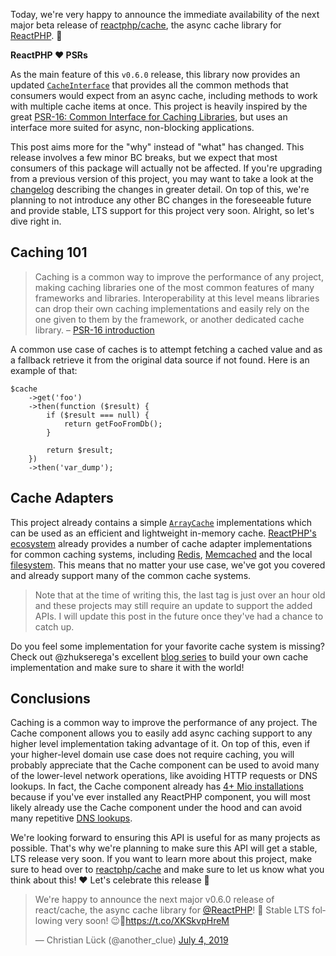 Today, we're very happy to announce the immediate availability of the next major beta release of [reactphp/cache](https://github.com/reactphp/cache), the async cache library for [ReactPHP](https://reactphp.org/). 🎉

**ReactPHP ❤️ PSRs**

As the main feature of this `v0.6.0` release, this library now provides an updated [`CacheInterface`](https://github.com/reactphp/cache#cacheinterface) that provides all the common methods that consumers would expect from an async cache, including methods to work with multiple cache items at once. This project is heavily inspired by the great [PSR-16: Common Interface for Caching Libraries](https://www.php-fig.org/psr/psr-16/), but uses an interface more suited for async, non-blocking applications.

This post aims more for the "why" instead of "what" has changed. This release involves a few minor BC breaks, but we expect that most consumers of this package will actually not be affected. If you're upgrading from a previous version of this project, you may want to take a look at the [changelog](https://github.com/reactphp/cache/releases/tag/v0.6.0) describing the changes in greater detail. On top of this, we're planning to not introduce any other BC changes in the foreseeable future and provide stable, LTS support for this project very soon. Alright, so let's dive right in.

## Caching 101

> Caching is a common way to improve the performance of any project, making caching libraries one of the most common features of many frameworks and libraries. Interoperability at this level means libraries can drop their own caching implementations and easily rely on the one given to them by the framework, or another dedicated cache library. – [PSR-16 introduction](https://www.php-fig.org/psr/psr-16/#11-introduction)

A common use case of caches is to attempt fetching a cached value and as a fallback retrieve it from the original data source if not found. Here is an example of that:

```
$cache
    ->get('foo')
    ->then(function ($result) {
        if ($result === null) {
            return getFooFromDb();
        }

        return $result;
    })
    ->then('var_dump');
```

## Cache Adapters

This project already contains a simple [`ArrayCache`](https://github.com/reactphp/cache#arraycache) implementations which can be used as an efficient and lightweight in-memory cache. [ReactPHP's ecosystem](https://github.com/reactphp/react/wiki/Users#cache-implementations) already provides a number of cache adapter implementations for common caching systems, including [Redis](https://github.com/wyrihaximus/reactphp-cache-redis), [Memcached](https://github.com/seregazhuk/php-react-cache-memcached) and the local [filesystem](https://github.com/wyrihaximus/reactphp-cache-filesystem). This means that no matter your use case, we've got you covered and already support many of the common cache systems.

> Note that at the time of writing this, the last tag is just over an hour old and these projects may still require an update to support the added APIs. I will update this post in the future once they've had a chance to catch up.

Do you feel some implementation for your favorite cache system is missing? Check out @zhukserega's excellent [blog series](https://sergeyzhuk.me/2017/10/09/memcached-reactphp-p1/) to build your own cache implementation and make sure to share it with the world!

## Conclusions

Caching is a common way to improve the performance of any project. The Cache component allows you to easily add async caching support to any higher level implementation taking advantage of it. On top of this, even if your higher-level domain use case does not require caching, you will probably appreciate that the Cache component can be used to avoid many of the lower-level network operations, like avoiding HTTP requests or DNS lookups. In fact, the Cache component already has [4+ Mio installations](https://packagist.org/packages/react/cache/stats) because if you've ever installed any ReactPHP component, you will most likely already use the Cache component under the hood and can avoid many repetitive [DNS lookups](https://github.com/reactphp/dns#caching).

We're looking forward to ensuring this API is useful for as many projects as possible. That's why we're planning to make sure this API will get a stable, LTS release very soon. If you want to learn more about this project, make sure to head over to [reactphp/cache](https://github.com/reactphp/cache) and make sure to let us know what you think about this! ❤️ Let's celebrate this release :tada:

<blockquote class="twitter-tweet"><p lang="en" dir="ltr">We&#39;re happy to announce the next major v0.6.0 release of react/cache, the async cache library for <a href="https://twitter.com/reactphp?ref_src=twsrc%5Etfw">@ReactPHP</a>! 🎉 Stable LTS following very soon! 😉💪<a href="https://t.co/XKSkvpHreM">https://t.co/XKSkvpHreM</a></p>&mdash; Christian Lück (@another_clue) <a href="https://twitter.com/another_clue/status/1146835031974907904?ref_src=twsrc%5Etfw">July 4, 2019</a></blockquote>
